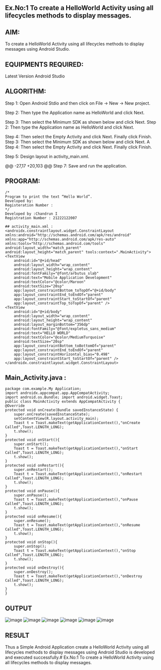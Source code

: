 

## Ex.No:1 To create a HelloWorld Activity using all lifecycles methods to display messages.
## AIM:

To create a HelloWorld Activity using all lifecycles methods to display messages using Android Studio.

## EQUIPMENTS REQUIRED:

Latest Version Android Studio

## ALGORITHM:

Step 1: Open Android Stdio and then click on File -> New -> New project.

Step 2: Then type the Application name as HelloWorld and click Next. 

Step 3: Then select the Minimum SDK as shown below and click Next.
Step 2: Then type the Application name as HelloWorld and click Next.

Step 4: Then select the Empty Activity and click Next. Finally click Finish.
Step 3: Then select the Minimum SDK as shown below and click Next. A Step 4: Then select the Empty Activity and click Next. Finally click Finish.

Step 5: Design layout in activity_main.xml.

@@ -27,17 +20,103 @@ Step 7: Save and run the application.

## PROGRAM:
```
/*
Program to print the text “Hello World”.
Developed by:
Registeration Number :
*/
Developed by :Chandrun I
Registration Number : 21222122007
```
```
## activity_main.xml :
<androidx.constraintlayout.widget.ConstraintLayout xmlns:android="http://schemas.android.com/apk/res/android" xmlns:app="http://schemas.android.com/apk/res-auto" xmlns:tools="http://schemas.android.com/tools" android:layout_width="match_parent" android:layout_height="match_parent" tools:context=".MainActivity">
<TextView
    android:id="@+id/head"
    android:layout_width="wrap_content"
    android:layout_height="wrap_content"
    android:fontFamily="@font/arbutus_slab"
    android:text="Mobile Application Development"
    android:textColor="@color/Maroon"
    android:textSize="20sp"
    app:layout_constraintBottom_toTopOf="@+id/body"
    app:layout_constraintEnd_toEndOf="parent"
    app:layout_constraintStart_toStartOf="parent"
    app:layout_constraintTop_toTopOf="parent" />
<TextView
    android:id="@+id/body"
    android:layout_width="wrap_content"
    android:layout_height="wrap_content"
    android:layout_marginBottom="356dp"
    android:fontFamily="@font/expletus_sans_medium"
    android:text="HELLO WORLD"
    android:textColor="@color/MediumTurquoise"
    android:textSize="20sp"
    app:layout_constraintBottom_toBottomOf="parent"
    app:layout_constraintEnd_toEndOf="parent"
    app:layout_constraintHorizontal_bias="0.498"
    app:layout_constraintStart_toStartOf="parent" />
</androidx.constraintlayout.widget.ConstraintLayout>
```
## Main_Activity.java :
```
package com.example.My Application;
import androidx.appcompat.app.AppCompatActivity;
import android.os.Bundle; import android.widget.Toast;
public class MainActivity extends AppCompatActivity {
@Override
protected void onCreate(Bundle savedInstanceState) {
    super.onCreate(savedInstanceState);
    setContentView(R.layout.activity_main);
    Toast t = Toast.makeText(getApplicationContext(),"onCreate Called",Toast.LENGTH_LONG);
    t.show();
}
protected void onStart(){
    super.onStart();
    Toast t = Toast.makeText(getApplicationContext(),"onStart Called",Toast.LENGTH_LONG);
    t.show();
}
protected void onRestart(){
    super.onRestart();
    Toast t = Toast.makeText(getApplicationContext(),"onRestart Called",Toast.LENGTH_LONG);
    t.show();
}
protected void onPause(){
    super.onPause();
    Toast t = Toast.makeText(getApplicationContext(),"onPause Called",Toast.LENGTH_LONG);
    t.show();
}
protected void onResume(){
    super.onResume();
    Toast t = Toast.makeText(getApplicationContext(),"onResume Called",Toast.LENGTH_LONG);
    t.show();
}
protected void onStop(){
    super.onStop();
    Toast t = Toast.makeText(getApplicationContext(),"onStop Called",Toast.LENGTH_LONG);
    t.show();
}
protected void onDestroy(){
    super.onDestroy();
    Toast t = Toast.makeText(getApplicationContext(),"onDestroy Called",Toast.LENGTH_LONG);
    t.show();
}
}
```
## OUTPUT



![image](https://github.com/VarshaRajesh28/Mobile-Application-Development/assets/133751395/f59462db-5121-43a5-9491-1acc7c28caa7)
![image](https://github.com/VarshaRajesh28/Mobile-Application-Development/assets/133751395/9a4b055a-219b-4b02-b551-10754997be8d)
![image](https://github.com/VarshaRajesh28/Mobile-Application-Development/assets/133751395/7fa0cbb6-8362-431c-871a-e8f1002af19f)
![image](https://github.com/VarshaRajesh28/Mobile-Application-Development/assets/133751395/d0e43dee-472c-4d78-8126-ac09cec3fca6)
![image](https://github.com/VarshaRajesh28/Mobile-Application-Development/assets/133751395/5f1acbe0-c626-4db1-89f3-5815925a9b28)
![image](https://github.com/VarshaRajesh28/Mobile-Application-Development/assets/133751395/09149a11-4c6e-42ce-af94-cbc20a16976d)

## RESULT
Thus a Simple Android Application create a HelloWorld Activity using all lifecycles methods to display messages using Android Studio is developed and executed successfully.# Ex.No:1 To create a HelloWorld Activity using all lifecycles methods to display messages.
